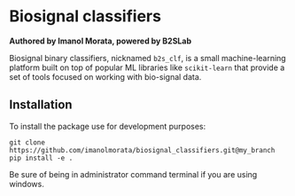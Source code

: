 # Biosignal classifiers
**Authored by Imanol Morata, powered by B2SLab**

Biosignal binary classifiers, nicknamed `b2s_clf`,  is a small machine-learning platform built on top 
of popular ML libraries like `scikit-learn` that provide a set of tools focused on working with 
bio-signal data.

## Installation

To install the package use for development purposes:

```
git clone https://github.com/imanolmorata/biosignal_classifiers.git@my_branch
pip install -e .

```

Be sure of being in administrator command terminal if you are using windows.

